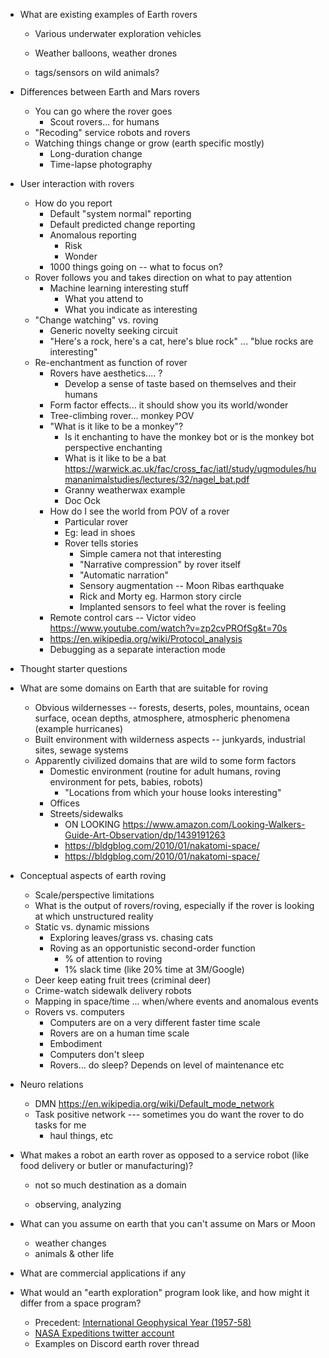 - What are existing examples of Earth rovers
    - Various underwater exploration vehicles
    - Weather balloons, weather drones

    - tags/sensors on wild animals?
- Differences between Earth and Mars rovers
    - You can go where the rover goes
        - Scout rovers... for humans
    - "Recoding" service robots and rovers
    - Watching things change or grow (earth specific mostly)
        - Long-duration change
        - Time-lapse photography
- User interaction with rovers
    - How do you report
        - Default "system normal" reporting
        - Default predicted change reporting
        - Anomalous reporting
            - Risk
            - Wonder
        - 1000 things going on -- what to focus on?
    - Rover follows you and takes direction on what to pay attention
        - Machine learning interesting stuff
            - What you attend to
            - What you indicate as interesting
    - "Change watching" vs. roving
        - Generic novelty seeking circuit
        - "Here's a rock, here's a cat, here's blue rock" ... "blue rocks are interesting"
    - Re-enchantment as function of rover 
        - Rovers have aesthetics.... ?
            - Develop a sense of taste based on themselves and their humans
        - Form factor effects... it should show you its world/wonder
        - Tree-climbing rover... monkey POV
        - "What is it like to be a monkey"?
            - Is it enchanting to have the monkey bot or is the monkey bot perspective enchanting
            - What is it like to be a bat https://warwick.ac.uk/fac/cross_fac/iatl/study/ugmodules/humananimalstudies/lectures/32/nagel_bat.pdf
            - Granny weatherwax example
            - Doc Ock
        - How do I see the world from POV of a rover
            - Particular rover
            - Eg: lead in shoes
            - Rover tells stories
                - Simple camera not that interesting
                - "Narrative compression" by rover itself
                - "Automatic narration" 
                - Sensory augmentation -- Moon Ribas earthquake
                - Rick and Morty eg. Harmon story circle
                - Implanted sensors to feel what the rover is feeling
        - Remote control cars -- Victor video https://www.youtube.com/watch?v=zp2cvPROfSg&t=70s
        - https://en.wikipedia.org/wiki/Protocol_analysis
        - Debugging as a separate interaction mode
- Thought starter questions
- What are some domains on Earth that are suitable for roving
    - Obvious wildernesses -- forests, deserts, poles, mountains, ocean surface, ocean depths, atmosphere, atmospheric phenomena (example hurricanes)
    - Built environment with wilderness aspects -- junkyards, industrial sites, sewage systems
    - Apparently civilized domains that are wild to some form factors
        - Domestic environment (routine for adult humans, roving environment for pets, babies, robots)
            - "Locations from which your house looks interesting"
        - Offices
        - Streets/sidewalks
            - ON LOOKING https://www.amazon.com/Looking-Walkers-Guide-Art-Observation/dp/1439191263
            - https://bldgblog.com/2010/01/nakatomi-space/
            - https://bldgblog.com/2010/01/nakatomi-space/
- Conceptual aspects of earth roving
    - Scale/perspective limitations
    - What is the output of rovers/roving, especially if the rover is looking at which unstructured reality
    - Static vs. dynamic missions
        - Exploring leaves/grass vs. chasing cats
        - Roving as an opportunistic second-order function
            - % of attention to roving
            - 1% slack time (like 20% time at 3M/Google)
    - Deer keep eating fruit trees (criminal deer)
    - Crime-watch sidewalk delivery robots
    - Mapping in space/time ... when/where events and anomalous events
    - Rovers vs. computers
        - Computers are on a very different faster time scale
        - Rovers are on a human time scale
        - Embodiment
        - Computers don't sleep
        - Rovers... do sleep? Depends on level of maintenance etc
- Neuro relations
    - DMN https://en.wikipedia.org/wiki/Default_mode_network
    - Task positive network --- sometimes you do want the rover to do tasks for me
        - haul things, etc
- What makes a robot an earth rover as opposed to a service robot (like food delivery or butler or manufacturing)?
    - not so much destination as a domain

    - observing, analyzing
- What can you assume on earth that you can't assume on Mars or Moon

    - weather changes
    - animals & other life
- What are commercial applications if any
- What would an "earth exploration" program look like, and how might it differ from a space program?
    - Precedent: [International Geophysical Year (1957-58)](https://en.wikipedia.org/wiki/International_Geophysical_Year)
    - [NASA Expeditions twitter account](https://twitter.com/nasaexpeditions?s=21&t=aZM22pM8Bj8Npfotf7HytA)
    - Examples on Discord earth rover thread
